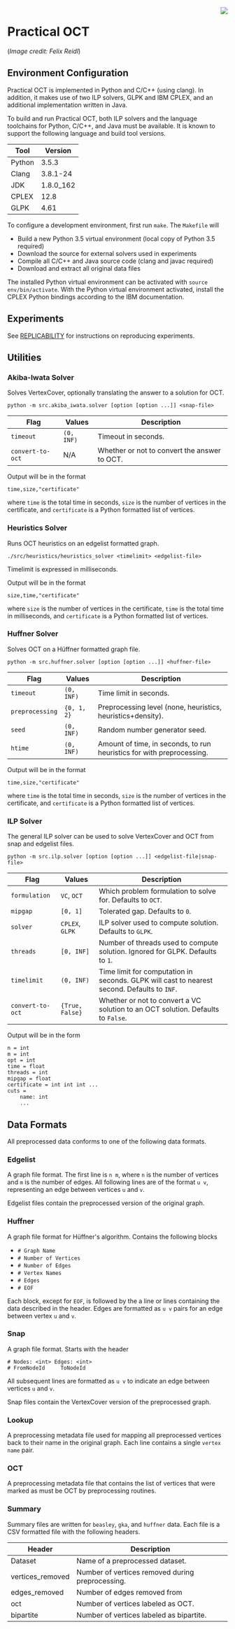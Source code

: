 <img align="right" src="logo.svg">

# Practical OCT

(*Image credit: Felix Reidl*)

## Environment Configuration

Practical OCT is implemented in Python and C/C++ (using clang). In addition, it makes use of two
ILP solvers, GLPK and IBM CPLEX, and an additional implementation written in Java.

To build and run Practical OCT, both ILP solvers and the language toolchains for Python, C/C++, and Java
must be available. It is known to support the following language and build tool versions.

| Tool | Version |
| ---- | ------- |
| Python | 3.5.3 |
| Clang | 3.8.1-24 |
| JDK | 1.8.0_162 |
| CPLEX | 12.8 |
| GLPK | 4.61 |

To configure a development environment, first run `make`. The `Makefile` will

* Build a new Python 3.5 virtual environment (local copy of Python 3.5 required)
* Download the source for external solvers used in experiments
* Compile all C/C++ and Java source code (clang and javac required)
* Download and extract all original data files

The installed Python virtual environment can be activated with `source env/bin/activate`. With the Python virtual environment activated, install the CPLEX Python bindings according to the IBM documentation.


## Experiments

See [REPLICABILITY](REPLICABILITY.md) for instructions on reproducing experiments.

## Utilities

### Akiba-Iwata Solver

Solves VertexCover, optionally translating the answer to a solution for OCT.

```
python -m src.akiba_iwata.solver [option [option ...]] <snap-file>
```

| Flag | Values | Description |
| -------- | ------ | ----------- |
| `timeout` | `(0, INF)` | Timeout in seconds. |
| `convert-to-oct` | N/A | Whether or not to convert the answer to OCT. |

Output will be in the format

```
time,size,"certificate"
```

where `time` is the total time in seconds, `size` is the number of vertices in the certificate,
and `certificate` is a Python formatted list of vertices.

### Heuristics Solver

Runs OCT heuristics on an edgelist formatted graph.

```
./src/heuristics/heuristics_solver <timelimit> <edgelist-file>
```

Timelimit is expressed in milliseconds.

Output will be in the format

```
size,time,"certificate"
```

where `size` is the number of vertices in the certificate, `time` is the total time in milliseconds,
and `certificate` is a Python formatted list of vertices.

### Huffner Solver

Solves OCT on a Hüffner formatted graph file.

```
python -m src.huffner.solver [option [option ...]] <huffner-file>
```

| Flag | Values | Description |
| -------- | ------ | ----------- |
| `timeout` | `(0, INF)` | Time limit in seconds. |
| `preprocessing` | `{0, 1, 2}` | Preprocessing level (none, heuristics, heuristics+density). |
| `seed` | `(0, INF)` | Random number generator seed. |
| `htime` | `(0, INF)` | Amount of time, in seconds, to run heuristics for with preprocessing. |

Output will be in the format

```
time,size,"certificate"
```

where `time` is the total time in seconds, `size` is the number of vertices in the certificate,
and `certificate` is a Python formatted list of vertices.

### ILP Solver

The general ILP solver can be used to solve VertexCover and OCT from snap and edgelist files.

```
python -m src.ilp.solver [option [option ...]] <edgelist-file|snap-file>
```

| Flag | Values | Description |
| -------- | ------ | ----------- |
| `formulation` | `VC`, `OCT` | Which problem formulation to solve for. Defaults to `OCT`. |
| `mipgap` | `[0, 1]` | Tolerated gap. Defaults to `0`. |
| `solver` | `CPLEX`, `GLPK` | ILP solver used to compute solution. Defaults to `GLPK`. |
| `threads` | `[0, INF]` | Number of threads used to compute solution. Ignored for GLPK. Defaults to `1`. |
| `timelimit` | `(0, INF)` | Time limit for computation in seconds. GLPK will cast to nearest second. Defaults to `INF`. |
| `convert-to-oct` | `{True, False}` | Whether or not to convert a VC solution to an OCT solution. Defaults to `False`. |

Output will be in the form

```
n = int
m = int
opt = int
time = float
threads = int
mipgap = float
certificate = int int int ...
cuts =
    name: int
    ...
```

## Data Formats

All preprocessed data conforms to one of the following data formats.

### Edgelist

A graph file format. The first line is `n m`, where `n` is the number of vertices and `m` is the
number of edges. All following lines are of the format `u v`, representing an edge between vertices
`u` and `v`.

Edgelist files contain the preprocessed version of the original graph.

### Huffner

A graph file format for Hüffner's algorithm. Contains the following blocks

* `# Graph Name`
* `# Number of Vertices`
* `# Number of Edges`
* `# Vertex Names`
* `# Edges`
* `# EOF`

Each block, except for `EOF`, is followed by the a line or lines containing the data described
in the header. Edges are formatted as `u v` pairs for an edge between vertex `u` and `v`.

### Snap

A graph file format. Starts with the header

```
# Nodes: <int> Edges: <int>
# FromNodeId 	 ToNodeId
```

All subsequent lines are formatted as `u v` to indicate an edge between vertices `u` and `v`.

Snap files contain the VertexCover version of the preprocessed graph.

### Lookup

A preprocessing metadata file used for mapping all preprocessed vertices back to their name in the
original graph. Each line contains a single `vertex name` pair.

### OCT

A preprocessing metadata file that contains the list of vertices that were marked as must be OCT
by preprocessing routines.

### Summary

Summary files are written for `beasley`, `gka`, and `huffner` data. Each file is a CSV formatted
file with the following headers.

| Header | Description |
| ------ | ----------- |
| Dataset | Name of a preprocessed dataset. |
| vertices_removed | Number of vertices removed during preprocessing. |
| edges_removed | Number of edges removed from  |
| oct | Number of vertices labeled as OCT. |
| bipartite | Number of vertices labeled as bipartite. |
